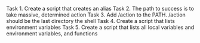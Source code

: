 Task 1. Create a script that creates an alias
Task 2. The path to success is to take massive, determined action
Task 3. Add /action to the PATH. /action should be the last directory the shell
Task 4. Create a script that lists environment variables
Task 5. Create a script that lists all local variables and environment variables, and functions
